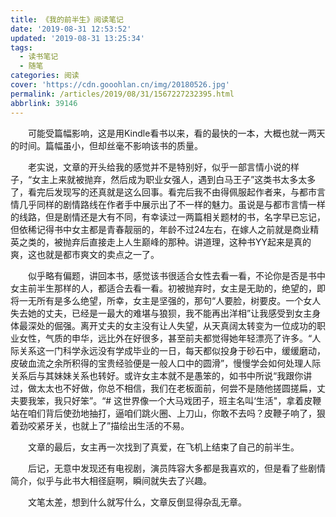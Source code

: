 ```yaml
---
title: 《我的前半生》阅读笔记
date: '2019-08-31 12:53:52'
updated: '2019-08-31 13:25:34'
tags:
  - 读书笔记
  - 随笔
categories: 阅读
cover: 'https://cdn.gooohlan.cn/img/20180526.jpg'
permalink: /articles/2019/08/31/1567227232395.html
abbrlink: 39146
---
```

  可能受篇幅影响，这是用Kindle看书以来，看的最快的一本，大概也就一两天的时间。篇幅虽小，但却丝毫不影响该书的质量。

  老实说，文章的开头给我的感觉并不是特别好，似乎一部言情小说的样子，“女主上来就被抛弃，然后成为职业女强人，遇到白马王子”这类书太多太多了，看完后发现写的还真就是这么回事。看完后我不由得佩服起作者来，与都市言情几乎同样的剧情路线在作者手中展示出了不一样的魅力。虽说是与都市言情一样的线路，但是剧情还是大有不同，有幸读过一两篇相关题材的书，名字早已忘记，但依稀记得书中女主都是青春靓丽的，年龄不过24左右，在嫁人之前就是商业精英之类的，被抛弃后直接走上人生巅峰的那种。讲道理，这种书YY起来是真的爽，这也就是都市爽文的卖点之一了。

  似乎略有偏题，讲回本书，感觉该书很适合女性去看一看，不论你是否是书中女主前半生那样的人，都适合去看一看。初被抛弃时，女主是无助的，绝望的，即将一无所有是多么绝望，所幸，女主是坚强的，那句“人要脸，树要皮。一个女人失去她的丈夫，已经是一最大的难堪与狼狈，我不能再出洋相”让我感受到女主身体最深处的倔强。离开丈夫的女主没有让人失望，从天真阔太转变为一位成功的职业女性，气质的申华，远比外在好很多，甚至前夫都觉得她年轻漂亮了许多。“人际关系这一门科学永远没有学成毕业的一日，每天都似投身于砂石中，缓缓磨动，皮破血流之余所积得的宝贵经验便是一般人口中的圆滑”，慢慢学会如何处理人际关系后与其妹妹关系也转好。或许女主本就不是愚笨的，如书中所说“我跟你讲过，做太太也不好做，你总不相信，我们在老板面前，何尝不是随他搓圆搓扁，丈夫要我笨，我只好笨”。“# 这世界像一个大马戏团子，班主名叫‘生活"，拿着皮鞭站在咱们背后使劲地抽打，逼咱们跳火圈、上刀山，你敢不去吗？皮鞭子响了，狠着劲咬紧牙关，也就上了”描绘出生活的不易。

  文章的最后，女主再一次找到了真爱，在飞机上结束了自己的前半生。

  后记，无意中发现还有电视剧，演员阵容大多都是我喜欢的，但是看了些剧情简介，似乎与此书大相径庭啊，瞬间就失去了兴趣。

  文笔太差，想到什么就写什么，文章反倒显得杂乱无章。
